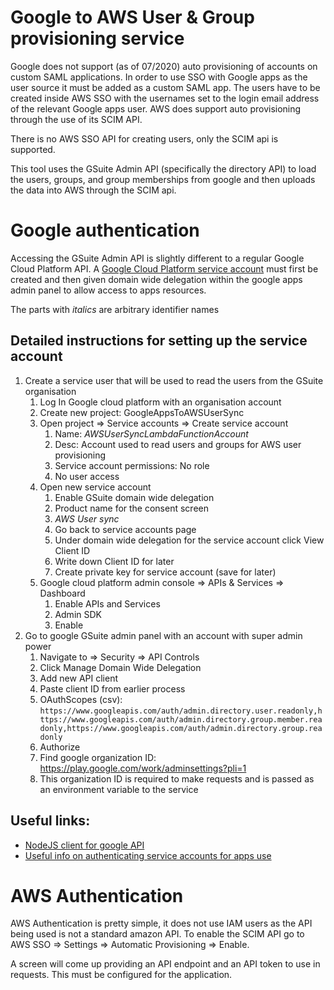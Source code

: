 # Google to AWS User & Group provisioning service
Google does not support (as of 07/2020) auto provisioning of accounts on custom SAML applications.
In order to use SSO with Google apps as the user source it must be added as a custom SAML app. The users have to be created 
inside AWS SSO with the usernames set to the login email address of
the relevant Google apps user. AWS does support auto provisioning through the use of 
its SCIM API. 

There is no AWS SSO API for creating users, only the SCIM api is supported.

This tool uses the GSuite Admin API (specifically the directory API) to load 
the users, groups, and group memberships from google and then uploads the data 
into AWS through the SCIM api.

# Google authentication
Accessing the GSuite Admin API is slightly different to a regular Google Cloud Platform API.
A [Google Cloud Platform service account](https://developers.google.com/identity/protocols/oauth2/service-account) must first be created and then given domain wide 
delegation within the google apps admin panel to allow access to apps resources.
 
The parts with *italics* are arbitrary identifier names
 
## Detailed instructions for setting up the service account
1. Create a service user that will be used to read the users from the GSuite organisation
   1. Log In Google cloud platform with an organisation account
   1. Create new project: GoogleAppsToAWSUserSync
   1. Open project => Service accounts => Create service account
      1. Name: *AWSUserSyncLambdaFunctionAccount*
      1. Desc: Account used to read users and groups for AWS user provisioning
      1. Service account permissions: No role
      1. No user access
   1. Open new service account
      1. Enable GSuite domain wide delegation
      1. Product name for the consent screen
      1. *AWS User sync*
      1. Go back to service accounts page
      1. Under domain wide delegation for the service account click View Client ID
      1. Write down Client ID for later
      1. Create private key for service account (save for later)
   1. Google cloud platform admin console => APIs & Services => Dashboard
      1. Enable APIs and Services
      1. Admin SDK
      1. Enable
1. Go to google GSuite admin panel with an account with super admin power
   1. Navigate to => Security => API Controls
   1. Click Manage Domain Wide Delegation
   1. Add new API client
   1. Paste client ID from earlier process
   1. OAuthScopes (csv): 
   ```https://www.googleapis.com/auth/admin.directory.user.readonly,https://www.googleapis.com/auth/admin.directory.group.member.readonly,https://www.googleapis.com/auth/admin.directory.group.readonly```
   1. Authorize
   1. Find google organization ID: https://play.google.com/work/adminsettings?pli=1
   1. This organization ID is required to make requests and is passed as an environment variable to the service
 
## Useful links:
 - [NodeJS client for google API](https://github.com/googleapis/google-api-nodejs-client)
 - [Useful info on authenticating service accounts for apps use](https://github.com/googleapis/google-api-nodejs-client/issues/1884)

# AWS Authentication
AWS Authentication is pretty simple, it does not use IAM users as the API being used is not a standard amazon API. 
To enable the SCIM API go to AWS SSO => Settings => Automatic Provisioning => Enable.

A screen will come up providing an API endpoint and an API token to use in requests. This must be configured for the application.
